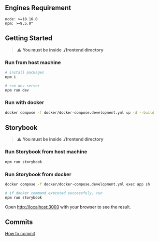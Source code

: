 ## Engines Requirement

`node: >=18.16.0`  
`npm: >=9.5.0"`

## Getting Started

> :warning: **You must be inside ./frontend directory**

### Run from host machine

```bash
# install packages
npm i

# run dev server
npm run dev
```

### Run with docker

```bash
docker compose -f docker/docker-compose.development.yml up -d --build
```

## Storybook

> :warning: **You must be inside ./frontend directory**

### Run Storybook from host machine

```bash
npm run storybook
```

### Run Storybook from docker

```bash
docker compose -f docker/docker-compose.development.yml exec app sh

# if docker command executed successfuly, run
npm run storybook
```

Open [http://localhost:3000](http://localhost:300) with your browser to see the result.

## Commits

[How to commit](https://github.com/conventional-changelog/commitlint/#what-is-commitlint)
